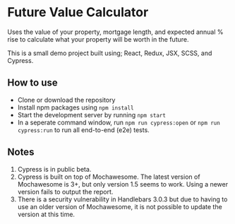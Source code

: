 # Future Value Calculator
Uses the value of your property, mortgage length, and expected annual % rise to calculate what your property will be worth in the future.

This is a small demo project built using; React, Redux, JSX, SCSS, and Cypress.

## How to use
* Clone or download the repository
* Install npm packages using `npm install`
* Start the development server by running `npm start`
* In a seperate command window, run `npm run cypress:open` or `npm run cypress:run` to run all end-to-end (e2e) tests.

## Notes
1. Cypress is in public beta.
2. Cypress is built on top of Mochawesome.  The latest version of Mochawesome is 3+, but only version 1.5 seems to work.  Using a newer version fails to output the report.
3. There is a security vulnerability in Handlebars 3.0.3 but due to having to use an older version of Mochawesome, it is not possible to update the version at this time.

